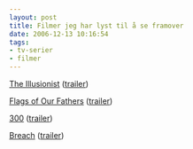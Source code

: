 ```yaml
---
layout: post
title: Filmer jeg har lyst til å se framover
date: 2006-12-13 10:16:54
tags: 
- tv-serier
- filmer
---
```

[The Illusionist](http://imdb.com/title/tt0443543/?fr=c2l0ZT1kZnx0dD0xfGZiPXV8cG49MHxrdz0xfHE9VGhlIElsbHVzaW9uaXN0fGZ0PTF8bXg9MjB8bG09NTAwfGNvPTF8aHRtbD0xfG5tPTE_;fc=1;ft=20;fm=1) ([trailer](http://www.apple.com/trailers/independent/theillusionist/))


[Flags of Our Fathers](http://imdb.com/title/tt0418689/?fr=c2l0ZT1kZnx0dD0xfGZiPXV8cG49MHxrdz0xfHE9RmxhZ3Mgb2YgT3VyIEZhdGhlcnN8ZnQ9MXxteD0yMHxsbT01MDB8Y289MXxodG1sPTF8bm09MQ__;fc=1;ft=20) ([trailer](http://www.apple.com/trailers/dreamworks/flagsofourfathers/))


[300](http://imdb.com/title/tt0416449/?fr=c2l0ZT1kZnx0dD0xfGZiPXV8cG49MHxrdz0xfHE9MzAwfGZ0PTF8bXg9MjB8bG09NTAwfGNvPTF8aHRtbD0xfG5tPTE_;fc=1;ft=33;fm=1) ([trailer](http://www.apple.com/trailers/wb/300/))


[Breach](http://imdb.com/title/tt0401997/?fr=c2l0ZT1kZnx0dD0xfGZiPXV8cG49MHxrdz0xfHE9QnJlYWNofGZ0PTF8bXg9MjB8bG09NTAwfGNvPTF8aHRtbD0xfG5tPTE_;fc=1;ft=29;fm=1)       ([trailer](http://www.apple.com/trailers/universal/breach/))

